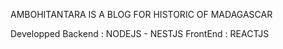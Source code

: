 AMBOHITANTARA IS A BLOG FOR HISTORIC OF MADAGASCAR

Developped Backend : NODEJS - NESTJS
FrontEnd : REACTJS

